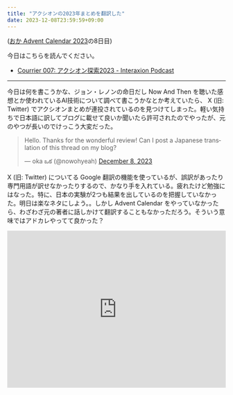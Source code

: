 ```yaml
---
title: "アクシオンの2023年まとめを翻訳した"
date: 2023-12-08T23:59:59+09:00
---
```


([おか Advent Calendar 2023](https://adventar.org/calendars/9232)の8日目)

今日はこちらを読んでください。

- [Courrier 007: アクシオン探索2023 - Interaxion Podcast](https://interaxion-podcast.github.io/courrier/2023-12-08)

---

今日は何を書こうかな、ジョン・レノンの命日だし Now And Then を聴いた感想とか使われているAI技術について調べて書こうかなとか考えていたら、 X (旧: Twitter) でアクシオンまとめが連投されているのを見つけてしまった。軽い気持ちで日本語に訳してブログに載せて良いか聞いたら許可されたのでやったが、元のやつが長いのでけっこう大変だった。

<blockquote class="twitter-tweet tw-align-center"><p lang="en" dir="ltr">Hello. Thanks for the wonderful review! Can I post a Japanese translation of this thread on my blog?</p>&mdash; oka ఒక (@nowohyeah) <a href="https://twitter.com/nowohyeah/status/1733058577529799137?ref_src=twsrc%5Etfw">December 8, 2023</a></blockquote> <script async src="https://platform.twitter.com/widgets.js" charset="utf-8"></script>

X (旧: Twitter) についてる Google 翻訳の機能を使っているが、誤訳があったり専門用語が訳せなかったりするので、かなり手を入れている。疲れたけど勉強にはなった。特に、日本の実験が2つも結果を出しているのを把握していなかった。明日は楽なネタにしよう。。しかし Advent Calendar をやっていなかったら、わざわざ元の著者に話しかけて翻訳することもなかっただろう。そういう意味ではアドカレやってて良かった？

<div style="text-align: center;">
<iframe src="https://adventar.org/calendars/9232/embed" width="100%" height="362" frameborder="0" loading="lazy"></iframe>
</div>